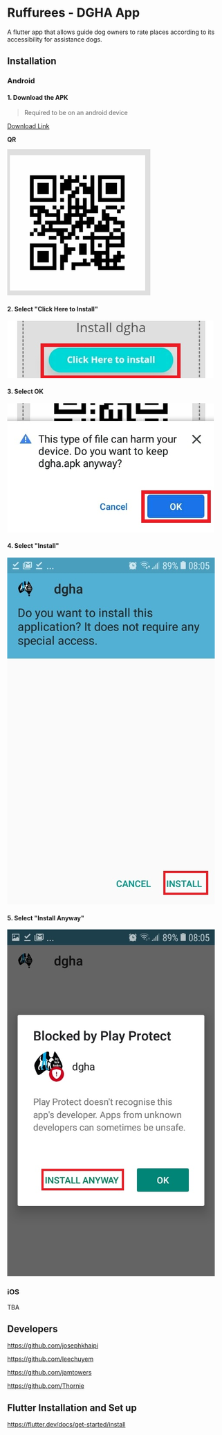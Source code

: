 # Ruffurees - DGHA App

A flutter app that allows guide dog owners to rate places according to its accessibility for assistance dogs.

## Installation
### Android

#### 1. Download the APK

> Required to be on an android device

[Download Link](http://bit.ly/2DquBRx)

**QR**

![QR](assets/QR.PNG)


#### 2. Select "Click Here to Install"
![QR](assets/select_install.jpg)

#### 3. Select OK
![QR](assets/ok.jpg)

#### 4. Select "Install"
![QR](assets/install.jpg)

#### 5. Select "Install Anyway"
![QR](assets/install_anyway.jpg)

### iOS

TBA

## Developers

https://github.com/josephkhaipi

https://github.com/leechuyem

https://github.com/jamtowers

https://github.com/Thornie

## Flutter Installation and Set up
https://flutter.dev/docs/get-started/install


